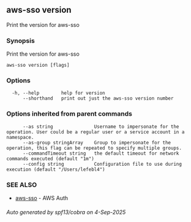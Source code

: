 ## aws-sso version

Print the version for aws-sso

### Synopsis

Print the version for aws-sso

```
aws-sso version [flags]
```

### Options

```
  -h, --help        help for version
      --shorthand   print out just the aws-sso version number
```

### Options inherited from parent commands

```
      --as string               Username to impersonate for the operation. User could be a regular user or a service account in a namespace.
      --as-group stringArray    Group to impersonate for the operation, this flag can be repeated to specify multiple groups.
      --commandTimeout string   the default timeout for network commands executed (default "1m")
      --config string           Configuration file to use during execution (default "/Users/lefebl4")
```

### SEE ALSO

* [aws-sso](aws-sso.md)	 - AWS Auth

###### Auto generated by spf13/cobra on 4-Sep-2025
